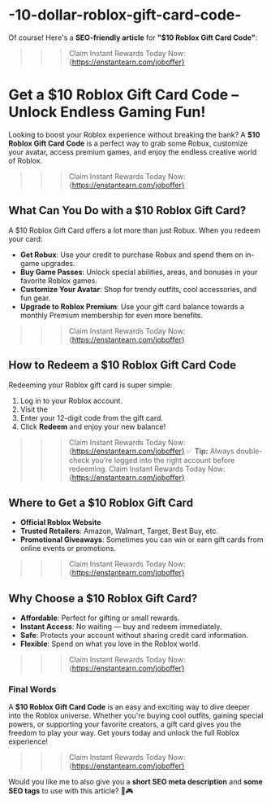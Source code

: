 # -10-dollar-roblox-gift-card-code-
Of course! Here's a **SEO-friendly article** for **"$10 Roblox Gift Card Code"**:

>>>Claim Instant Rewards Today Now:{https://enstantearn.com/joboffer}

# **Get a $10 Roblox Gift Card Code – Unlock Endless Gaming Fun!**

Looking to boost your Roblox experience without breaking the bank? A **$10 Roblox Gift Card Code** is a perfect way to grab some Robux, customize your avatar, access premium games, and enjoy the endless creative world of Roblox.
>>>Claim Instant Rewards Today Now:{https://enstantearn.com/joboffer}
## **What Can You Do with a $10 Roblox Gift Card?**
A $10 Roblox Gift Card offers a lot more than just Robux. When you redeem your card:
- **Get Robux**: Use your credit to purchase Robux and spend them on in-game upgrades.
- **Buy Game Passes**: Unlock special abilities, areas, and bonuses in your favorite Roblox games.
- **Customize Your Avatar**: Shop for trendy outfits, cool accessories, and fun gear.
- **Upgrade to Roblox Premium**: Use your gift card balance towards a monthly Premium membership for even more benefits.
>>>Claim Instant Rewards Today Now:{https://enstantearn.com/joboffer}
## **How to Redeem a $10 Roblox Gift Card Code**
Redeeming your Roblox gift card is super simple:
1. Log in to your Roblox account.
2. Visit the
3. Enter your 12-digit code from the gift card.
4. Click **Redeem** and enjoy your new balance!
>>>Claim Instant Rewards Today Now:{https://enstantearn.com/joboffer}
✅ **Tip:** Always double-check you’re logged into the right account before redeeming.
>>>Claim Instant Rewards Today Now:{https://enstantearn.com/joboffer}
## **Where to Get a $10 Roblox Gift Card**
- **Official Roblox Website**
- **Trusted Retailers**: Amazon, Walmart, Target, Best Buy, etc.
- **Promotional Giveaways**: Sometimes you can win or earn gift cards from online events or promotions.
>>>Claim Instant Rewards Today Now:{https://enstantearn.com/joboffer}
## **Why Choose a $10 Roblox Gift Card?**
- **Affordable**: Perfect for gifting or small rewards.
- **Instant Access**: No waiting — buy and redeem immediately.
- **Safe**: Protects your account without sharing credit card information.
- **Flexible**: Spend on what you love in the Roblox world.

>>>Claim Instant Rewards Today Now:{https://enstantearn.com/joboffer}

### **Final Words**
A **$10 Roblox Gift Card Code** is an easy and exciting way to dive deeper into the Roblox universe. Whether you're buying cool outfits, gaining special powers, or supporting your favorite creators, a gift card gives you the freedom to play your way. Get yours today and unlock the full Roblox experience!

>>>Claim Instant Rewards Today Now:{https://enstantearn.com/joboffer}

Would you like me to also give you a **short SEO meta description** and **some SEO tags** to use with this article? 🚀🎮  
